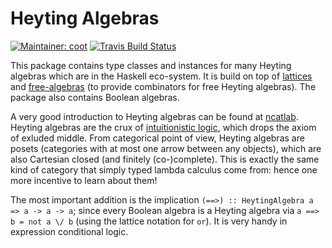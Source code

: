 # Heyting Algebras
[![Maintainer: coot](https://img.shields.io/badge/maintainer-coot-lightgrey.svg)](http://github.com/coot)
[![Travis Build Status](https://travis-ci.org/coot/heyting-algebra.svg?branch=master)](https://travis-ci.org/coot/heyting-algebra)

This package contains type classes and instances for many Heyting algebras
which are in the Haskell eco-system.  It is build on top of
[lattices](https://hackage.haskell.org/package/lattices) and
[free-algebras](https://hackage.haskell.org/package/free-algebras) (to provide
combinators for free Heyting algebras).  The package also contains Boolean algebras.

A very good introduction to Heyting algebras can be found at
[ncatlab](https://ncatlab.org/nlab/show/Heyting%2Balgebra).  Heyting algebras
are the crux of [intuitionistic
logic](https://en.wikipedia.org/wiki/Intuitionistic_logic), which drops the
axiom of exluded middle.  From categorical point of view, Heyting algebras are
posets (categories with at most one arrow between any objects), which are also
Cartesian closed (and finitely (co-)complete).  This is exactly the same kind
of category that simply typed lambda calculus come from: hence one more
incentive to learn about them!

The most important addition is the implication `(==>) :: HeytingAlgebra a =>
a -> a -> a`; since every Boolean algebra is a Heyting algebra via `a ==>
b = not a \/ b` (using the lattice notation for `or`).  It is very handy in
expression conditional logic.

